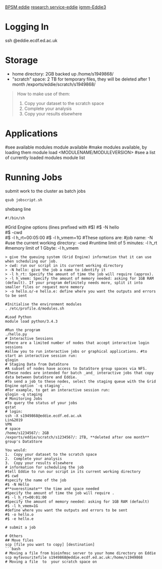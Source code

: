 [BPSM eddie](http://129.215.170.35/07_Using_Eddie.html)
[research service-eddie](https://www.wiki.ed.ac.uk/display/ResearchServices/Anaconda)
[igmm-Eddie3](http://wikilocal.igmm.ed.ac.uk/wiki/index.php/Cluster2-Eddie3)

# Logging In
ssh <YOUR UUN>@eddie.ecdf.ed.ac.uk
# Storage 
- home directory: 2GB backed up
/home/s1949868/
- "scratch" space: 2 TB for temporary files, they will be deleted after 1 month
/exports/eddie/scratch/s1949868/
> How to make use of them:
> 1.  Copy your dataset to the scratch space
> 2.  Complete your analysis
> 3.  Copy your results elsewhere
# Applications 
#see available modules
module available
#make modules available, by loading them
module load <MODULENAME/MODULEVERSION>
#see a list of currently loaded modules
module list
# Running Jobs 
submit work to the cluster as batch jobs
```
qsub jobscript.sh
```
shebang line
```
#!/bin/sh
```
#Grid Engine options (lines prefixed with #$)
#$ -N hello              
#$ -cwd                  
#$ -l h_rt=00:05:00 
#$ -l h_vmem=1G
#These options are:
#job name: -N
#use the current working directory: -cwd
#runtime limit of 5 minutes: -l h_rt
#memory limit of 1 Gbyte: -l h_vmem
```
> give the queuing system (Grid Engine) information that it can use when scheduling our job.
> cwd: run our script in its current working directory
> -N hello: give the job a name to identify it
> -l h_rt: Specify the amount of time the job will require (approx).
> -l h_vmem: Specify the amount of memory needed: asking for 1GB RAM (default). If your program definitely needs more, split it into smaller files or request more memory
> -o hello.o/-e hello.e: define where you want the outputs and errors to be sent

#Initialise the environment modules
. /etc/profile.d/modules.sh
 
#Load Python
module load python/3.4.3
 
#Run the program
./hello.py
# Interactive Sessions 
#there are a limited number of nodes that accept interactive login sessions
#allow you to run interactive jobs or graphical applications. #to start an interactive session run:
qlogin
# Staging Data from DataStore 
#A subset of nodes have access to DataStore group spaces via NFS. 
#These nodes are intended for batch _and_ interactive jobs that copy data between DataStore and Eddie. 
#To send a job to these nodes, select the staging queue with the Grid Engine option `-q staging`. 
#For example, to get an interactive session run:
qlogin -q staging
# Monitoring Jobs 
#To query the status of your jobs
qstat
# login:
ssh -X s1949868@eddie.ecdf.ed.ac.uk
Lin&2019
VPN
# space
/home/s1234567/: 2GB
/exports/eddie/scratch/s1234567/: 2TB, **deleted after one month**
group's DataStore

You would:
1.  Copy your dataset to the scratch space
2.  Complete your analysis
3.  Copy your results elsewhere
# information for scheduling the job
#tell Eddie to run our script in its current working directory
#$ cwd
#specify the name of the job
#$ -N Hello
#**overestimate** the time and space needed
#Specify the amount of time the job will require .
#$ -l h_rt=00:01:00
#Specify the amount of memory needed: asking for 1GB RAM (default)
#$ -l h_vmem=1G
#define where you want the outputs and errors to be sent
#$ -o hello.o
#$ -e hello.e

# submit a job

# Others 
## Move files
scp [file you want to copy] [destination]
```bash
# Moving a file from bioinfmsc server to your home directory on Eddie 
scp myfavouritefile s1949868@eddie.ecdf.ed.ac.uk:/home/s1949868  
# Moving a file  to  your scratch space on
```

<!--stackedit_data:
eyJoaXN0b3J5IjpbODg4NjEzNjQ4LDE2ODczMzMyMDksLTExOT
EwNTU5MzksMTg0MDMyNTc5NSwxOTc1NzM3NjY3LC00NjU0NjI0
NTgsLTE1Njg1ODIxNDEsNjUwODIzMDY4LDE4NDk1OTAzNjYsMT
Q3NTkwNDE5MiwzMjIyMDIwMjIsMTk2NzUyOTgyNiwtMTAwMjUy
OTcxMiwtMTUwNjcyNzgwMiwzODk1MjUxMDYsLTEyMzE4ODM0NT
YsNzIyNjIzMTgwLDE1MTgwMzUwNjYsNDQ3NTY5Mzc4LDE3MDAy
MDM2NjhdfQ==
-->